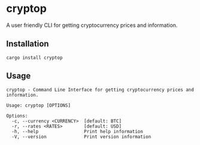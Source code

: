 # cryptop

A user friendly CLI for getting cryptocurrency prices and information.

## Installation

```
cargo install cryptop
```

## Usage

```
cryptop - Command Line Interface for getting cryptocurrency prices and information.

Usage: cryptop [OPTIONS]

Options:
  -c, --currency <CURRENCY>  [default: BTC]
  -r, --rates <RATES>        [default: USD]
  -h, --help                 Print help information
  -V, --version              Print version information
```

